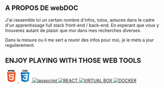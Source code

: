 ## A PROPOS DE webDOC

J'ai rassemble ici un certain nombre d'infos, tutos, astuces dans le cadre d'un apprentissage full stack front-end / back-end. En esperant que vous y trouverez autant de plaisir que moi dans mes recherches diverses.

Dans la mesure ou il me sert a reunir des infos pour moi, je le mets a jour regulierement.

## ENJOY PLAYING WITH THOSE WEB TOOLS

<a href="https://developer.mozilla.org/fr/docs/Web/HTML" target="_blank" rel="noreferrer"> 
	<img src="https://raw.githubusercontent.com/devicons/devicon/master/icons/html5/html5-original-wordmark.svg" alt="html5" width="40" height="40"/> </a>

<a href="https://developer.mozilla.org/fr/docs/Web/CSS" target="_blank" rel="noreferrer"> 
	<img src="https://raw.githubusercontent.com/devicons/devicon/master/icons/css3/css3-original-wordmark.svg" alt="css3" width="40" height="40"/> </a>

<a href="https://developer.mozilla.org/en-US/docs/Web/JavaScript" target="_blank" rel="noreferrer"> 
	<img src="https://upload.wikimedia.org/wikipedia/commons/thumb/d/d4/Javascript-shield.svg/595px-Javascript-shield.svg.png" alt="javascript" width="30" height="40"/> </a>

<a href="https://fr.legacy.reactjs.org/" target="_blank" rel="noreferrer"> 
	<img src="https://reactnative.dev/img/header_logo.svg" alt="REACT" width="40" height="40"/> </a>

<a href="https://www.virtualbox.org/" target="_blank" rel="noreferrer"> 
	<img src="https://upload.wikimedia.org/wikipedia/commons/d/d5/Virtualbox_logo.png" alt="VIRTUAL BOX" width="40" height="40"/> </a>

<a href="https://www.docker.com/" target="_blank" rel="noreferrer"> 
	<img src="https://upload.wikimedia.org/wikipedia/commons/e/ea/Docker_%28container_engine%29_logo_%28cropped%29.png" alt="DOCKER" width="40" height="40"/> </a>

<!-- <a href="https://www.postgresql.org" target="_blank" rel="noreferrer">
	<img src="https://raw.githubusercontent.com/devicons/devicon/master/icons/postgresql/postgresql-original-wordmark.svg" alt="postgresql" width="40" height="40"/> </a> -->

